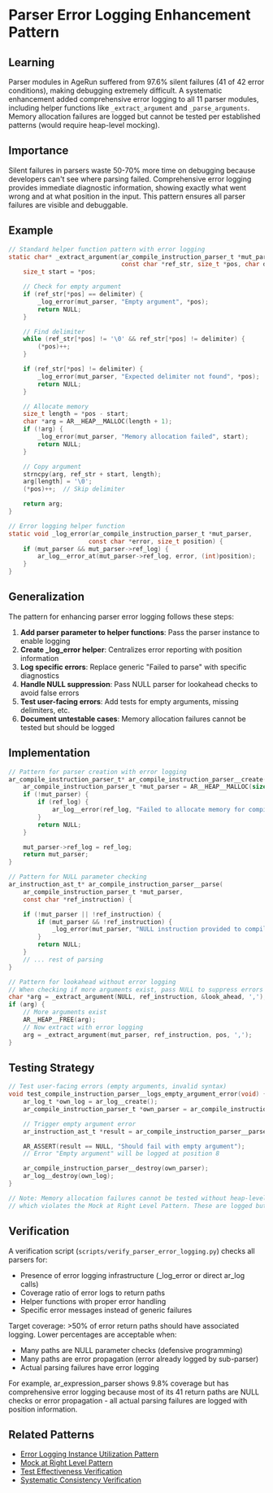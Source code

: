 # Parser Error Logging Enhancement Pattern

## Learning
Parser modules in AgeRun suffered from 97.6% silent failures (41 of 42 error conditions), making debugging extremely difficult. A systematic enhancement added comprehensive error logging to all 11 parser modules, including helper functions like `_extract_argument` and `_parse_arguments`. Memory allocation failures are logged but cannot be tested per established patterns (would require heap-level mocking).

## Importance
Silent failures in parsers waste 50-70% more time on debugging because developers can't see where parsing failed. Comprehensive error logging provides immediate diagnostic information, showing exactly what went wrong and at what position in the input. This pattern ensures all parser failures are visible and debuggable.

## Example
```c
// Standard helper function pattern with error logging
static char* _extract_argument(ar_compile_instruction_parser_t *mut_parser,
                               const char *ref_str, size_t *pos, char delimiter) {
    size_t start = *pos;

    // Check for empty argument
    if (ref_str[*pos] == delimiter) {
        _log_error(mut_parser, "Empty argument", *pos);
        return NULL;
    }

    // Find delimiter
    while (ref_str[*pos] != '\0' && ref_str[*pos] != delimiter) {
        (*pos)++;
    }

    if (ref_str[*pos] != delimiter) {
        _log_error(mut_parser, "Expected delimiter not found", *pos);
        return NULL;
    }

    // Allocate memory
    size_t length = *pos - start;
    char *arg = AR__HEAP__MALLOC(length + 1);
    if (!arg) {
        _log_error(mut_parser, "Memory allocation failed", start);
        return NULL;
    }

    // Copy argument
    strncpy(arg, ref_str + start, length);
    arg[length] = '\0';
    (*pos)++;  // Skip delimiter

    return arg;
}

// Error logging helper function
static void _log_error(ar_compile_instruction_parser_t *mut_parser,
                      const char *error, size_t position) {
    if (mut_parser && mut_parser->ref_log) {
        ar_log__error_at(mut_parser->ref_log, error, (int)position);
    }
}
```

## Generalization
The pattern for enhancing parser error logging follows these steps:

1. **Add parser parameter to helper functions**: Pass the parser instance to enable logging
2. **Create _log_error helper**: Centralizes error reporting with position information
3. **Log specific errors**: Replace generic "Failed to parse" with specific diagnostics
4. **Handle NULL suppression**: Pass NULL parser for lookahead checks to avoid false errors
5. **Test user-facing errors**: Add tests for empty arguments, missing delimiters, etc.
6. **Document untestable cases**: Memory allocation failures cannot be tested but should be logged

## Implementation
```c
// Pattern for parser creation with error logging
ar_compile_instruction_parser_t* ar_compile_instruction_parser__create(ar_log_t *ref_log) {
    ar_compile_instruction_parser_t *mut_parser = AR__HEAP__MALLOC(sizeof(ar_compile_instruction_parser_t));
    if (!mut_parser) {
        if (ref_log) {
            ar_log__error(ref_log, "Failed to allocate memory for compile instruction parser");
        }
        return NULL;
    }

    mut_parser->ref_log = ref_log;
    return mut_parser;
}

// Pattern for NULL parameter checking
ar_instruction_ast_t* ar_compile_instruction_parser__parse(
    ar_compile_instruction_parser_t *mut_parser,
    const char *ref_instruction) {

    if (!mut_parser || !ref_instruction) {
        if (mut_parser && !ref_instruction) {
            _log_error(mut_parser, "NULL instruction provided to compile parser", 0);
        }
        return NULL;
    }
    // ... rest of parsing
}

// Pattern for lookahead without error logging
// When checking if more arguments exist, pass NULL to suppress errors
char *arg = _extract_argument(NULL, ref_instruction, &look_ahead, ',');
if (arg) {
    // More arguments exist
    AR__HEAP__FREE(arg);
    // Now extract with error logging
    arg = _extract_argument(mut_parser, ref_instruction, pos, ',');
}
```

## Testing Strategy
```c
// Test user-facing errors (empty arguments, invalid syntax)
void test_compile_instruction_parser__logs_empty_argument_error(void) {
    ar_log_t *own_log = ar_log__create();
    ar_compile_instruction_parser_t *own_parser = ar_compile_instruction_parser__create(own_log);

    // Trigger empty argument error
    ar_instruction_ast_t *result = ar_compile_instruction_parser__parse(own_parser, "compile(,arg2)");

    AR_ASSERT(result == NULL, "Should fail with empty argument");
    // Error "Empty argument" will be logged at position 8

    ar_compile_instruction_parser__destroy(own_parser);
    ar_log__destroy(own_log);
}

// Note: Memory allocation failures cannot be tested without heap-level mocking
// which violates the Mock at Right Level Pattern. These are logged but not tested.
```

## Verification
A verification script (`scripts/verify_parser_error_logging.py`) checks all parsers for:
- Presence of error logging infrastructure (_log_error or direct ar_log calls)
- Coverage ratio of error logs to return paths
- Helper functions with proper error handling
- Specific error messages instead of generic failures

Target coverage: >50% of error return paths should have associated logging. Lower percentages are acceptable when:
- Many paths are NULL parameter checks (defensive programming)
- Many paths are error propagation (error already logged by sub-parser)
- Actual parsing failures have error logging

For example, ar_expression_parser shows 9.8% coverage but has comprehensive error logging because most of its 41 return paths are NULL checks or error propagation - all actual parsing failures are logged with position information.

## Related Patterns
- [Error Logging Instance Utilization Pattern](error-logging-instance-utilization.md)
- [Mock at Right Level Pattern](mock-at-right-level-pattern.md)
- [Test Effectiveness Verification](test-effectiveness-verification.md)
- [Systematic Consistency Verification](systematic-consistency-verification.md)